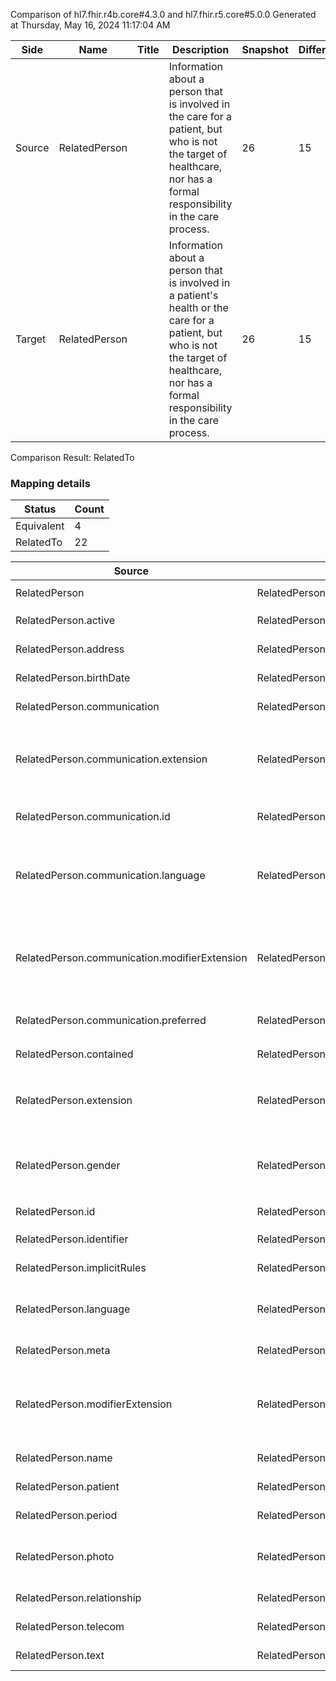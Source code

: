 Comparison of hl7.fhir.r4b.core#4.3.0 and hl7.fhir.r5.core#5.0.0
Generated at Thursday, May 16, 2024 11:17:04 AM

| Side | Name | Title | Description | Snapshot | Differential |
| --- | --- | --- | --- | --- | --- |
| Source | RelatedPerson |  | Information about a person that is involved in the care for a patient, but who is not the target of healthcare, nor has a formal responsibility in the care process. | 26 | 15 |
| Target | RelatedPerson |  | Information about a person that is involved in a patient's health or the care for a patient, but who is not the target of healthcare, nor has a formal responsibility in the care process. | 26 | 15 |


Comparison Result: RelatedTo


### Mapping details

| Status | Count |
| ------ | ----- |
Equivalent | 4 |
RelatedTo | 22 |


| Source | Target | Status | Message |
| ------ | ------ | ------ | ------- |
| RelatedPerson | RelatedPerson | Equivalent | R4B `RelatedPerson` maps as Equivalent to R5 `RelatedPerson` |
| RelatedPerson.active | RelatedPerson.active | Equivalent | R4B `RelatedPerson.active` maps as Equivalent to R5 `RelatedPerson.active` |
| RelatedPerson.address | RelatedPerson.address | Equivalent | R4B `RelatedPerson.address` maps as Equivalent to R5 `RelatedPerson.address` |
| RelatedPerson.birthDate | RelatedPerson.birthDate | Equivalent | R4B `RelatedPerson.birthDate` maps as Equivalent to R5 `RelatedPerson.birthDate` |
| RelatedPerson.communication | RelatedPerson.communication | Equivalent | R4B `RelatedPerson.communication` maps as Equivalent to R5 `RelatedPerson.communication` |
| RelatedPerson.communication.extension | RelatedPerson.communication.extension | RelatedTo | R4B `RelatedPerson.communication.extension` maps as RelatedTo to R5 `RelatedPerson.communication.extension` - extension has change due to type change: R4B `extension` `Extension` maps as RelatedTo for R5 `extension` |
| RelatedPerson.communication.id | RelatedPerson.communication.id | Equivalent | R4B `RelatedPerson.communication.id` maps as Equivalent to R5 `RelatedPerson.communication.id` |
| RelatedPerson.communication.language | RelatedPerson.communication.language | RelatedTo | R4B `RelatedPerson.communication.language` maps as RelatedTo to R5 `RelatedPerson.communication.language` - language made the binding required (from Preferred) for http://hl7.org/fhir/ValueSet/all-languages|5.0.0 |
| RelatedPerson.communication.modifierExtension | RelatedPerson.communication.modifierExtension | RelatedTo | R4B `RelatedPerson.communication.modifierExtension` maps as RelatedTo to R5 `RelatedPerson.communication.modifierExtension` - modifierExtension has change due to type change: R4B `modifierExtension` `Extension` maps as RelatedTo for R5 `modifierExtension` |
| RelatedPerson.communication.preferred | RelatedPerson.communication.preferred | Equivalent | R4B `RelatedPerson.communication.preferred` maps as Equivalent to R5 `RelatedPerson.communication.preferred` |
| RelatedPerson.contained | RelatedPerson.contained | Equivalent | R4B `RelatedPerson.contained` maps as Equivalent to R5 `RelatedPerson.contained` |
| RelatedPerson.extension | RelatedPerson.extension | RelatedTo | R4B `RelatedPerson.extension` maps as RelatedTo to R5 `RelatedPerson.extension` - extension has change due to type change: R4B `extension` `Extension` maps as RelatedTo for R5 `extension` |
| RelatedPerson.gender | RelatedPerson.gender | Equivalent | R4B `RelatedPerson.gender` maps as Equivalent to R5 `RelatedPerson.gender` - gender has compatible required binding for code type: http://hl7.org/fhir/ValueSet/administrative-gender|4.3.0 and http://hl7.org/fhir/ValueSet/administrative-gender|5.0.0 (Equivalent) |
| RelatedPerson.id | RelatedPerson.id | Equivalent | R4B `RelatedPerson.id` maps as Equivalent to R5 `RelatedPerson.id` |
| RelatedPerson.identifier | RelatedPerson.identifier | Equivalent | R4B `RelatedPerson.identifier` maps as Equivalent to R5 `RelatedPerson.identifier` |
| RelatedPerson.implicitRules | RelatedPerson.implicitRules | Equivalent | R4B `RelatedPerson.implicitRules` maps as Equivalent to R5 `RelatedPerson.implicitRules` |
| RelatedPerson.language | RelatedPerson.language | RelatedTo | R4B `RelatedPerson.language` maps as RelatedTo to R5 `RelatedPerson.language` - language made the binding required (from Preferred) for http://hl7.org/fhir/ValueSet/all-languages|5.0.0 |
| RelatedPerson.meta | RelatedPerson.meta | Equivalent | R4B `RelatedPerson.meta` maps as Equivalent to R5 `RelatedPerson.meta` |
| RelatedPerson.modifierExtension | RelatedPerson.modifierExtension | RelatedTo | R4B `RelatedPerson.modifierExtension` maps as RelatedTo to R5 `RelatedPerson.modifierExtension` - modifierExtension has change due to type change: R4B `modifierExtension` `Extension` maps as RelatedTo for R5 `modifierExtension` |
| RelatedPerson.name | RelatedPerson.name | Equivalent | R4B `RelatedPerson.name` maps as Equivalent to R5 `RelatedPerson.name` |
| RelatedPerson.patient | RelatedPerson.patient | Equivalent | R4B `RelatedPerson.patient` maps as Equivalent to R5 `RelatedPerson.patient` |
| RelatedPerson.period | RelatedPerson.period | Equivalent | R4B `RelatedPerson.period` maps as Equivalent to R5 `RelatedPerson.period` |
| RelatedPerson.photo | RelatedPerson.photo | RelatedTo | R4B `RelatedPerson.photo` maps as RelatedTo to R5 `RelatedPerson.photo` - photo has change due to type change: R4B `photo` `Attachment` maps as RelatedTo for R5 `photo` |
| RelatedPerson.relationship | RelatedPerson.relationship | Equivalent | R4B `RelatedPerson.relationship` maps as Equivalent to R5 `RelatedPerson.relationship` |
| RelatedPerson.telecom | RelatedPerson.telecom | Equivalent | R4B `RelatedPerson.telecom` maps as Equivalent to R5 `RelatedPerson.telecom` |
| RelatedPerson.text | RelatedPerson.text | Equivalent | R4B `RelatedPerson.text` maps as Equivalent to R5 `RelatedPerson.text` |

